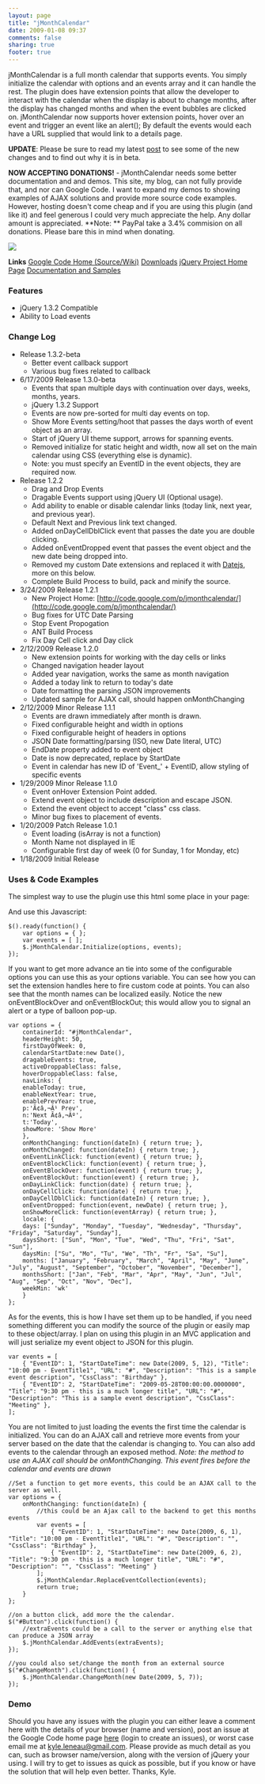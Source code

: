 ```yaml
---
layout: page
title: "jMonthCalendar"
date: 2009-01-08 09:37
comments: false
sharing: true
footer: true
---
```


jMonthCalendar is a full month calendar that supports events. You simply initialize the calendar with options and an events array and it can handle the rest. The plugin does have extension points that allow the developer to interact with the calendar when the display is about to change months, after the display has changed months and when the event bubbles are clicked on. jMonthCalendar now supports hover extension points, hover over an event and trigger an event like an alert(); By default the events would each have a URL supplied that would link to a details page.

**UPDATE**:  Please be sure to read my latest [post](/2009/08/09/jmonthcalendar-132-beta-release/) to see some of the new changes and to find out why it is in beta.

**NOW ACCEPTING DONATIONS!** - jMonthCalendar needs some better documentation and and demos. This site, my blog, can not fully provide that, and nor can Google Code. I want to expand my demos to showing examples of AJAX solutions and provide more source code examples. However, hosting doesn't come cheap and if you are using this plugin (and like it) and feel generous I could very much appreciate the help. Any dollar amount is appreciated. **Note: ** PayPal take a 3.4% commision on all donations. Please bare this in mind when donating.

![](https://www.paypal.com/en_US/i/scr/pixel.gif)

**Links**
[Google Code Home (Source/Wiki)](http://code.google.com/p/jmonthcalendar/)
[Downloads](http://code.google.com/p/jmonthcalendar/downloads/list)
[jQuery Project Home Page](http://plugins.jquery.com/project/jMonthCalendar)
[Documentation and Samples](/2009/08/09/jmonthcalendar-options-events-methods-documentation/)

### Features
  * jQuery 1.3.2 Compatible
  * Ability to Load events

### Change Log

  * Release 1.3.2-beta
    * Better event callback support
    * Various bug fixes related to callback
  * 6/17/2009 Release 1.3.0-beta
    * Events that span multiple days with continuation over days, weeks, months, years.
    * jQuery 1.3.2 Support
    * Events are now pre-sorted for multi day events on top.
    * Show More Events setting/hoot that passes the days worth of event object as an array.
    * Start of jQuery UI theme support, arrows for spanning events.
    * Removed initialize for static height and width, now all set on the main calendar using CSS (everything else is dynamic).
    * Note: you must specify an EventID in the event objects, they are required now.
  * Release 1.2.2
    * Drag and Drop Events
    * Dragable Events support using jQuery UI (Optional usage).
    * Add ability to enable or disable calendar links (today link, next year, and previous year).
    * Default Next and Previous link text changed.
    * Added onDayCellDblClick event that passes the date you are double clicking.
    * Added onEventDropped event that passes the event object and the new date being dropped into.
    * Removed my custom Date extensions and replaced it with [Datejs](http://www.datejs.com/), more on this below.
    * Complete Build Process to build, pack and minify the source.
  * 3/24/2009 Release 1.2.1
    * New Project Home: [http://code.google.com/p/jmonthcalendar/](http://code.google.com/p/jmonthcalendar/)
    * Bug fixes for UTC Date Parsing
    * Stop Event Propogation
    * ANT Build Process
    * Fix Day Cell click and Day click
  * 2/12/2009 Release 1.2.0
    * New extension points for working with the day cells or links
    * Changed navigation header layout
    * Added year navigation, works the same as month navigation
    * Added a today link to return to today's date
    * Date formatting the parsing JSON improvements
    * Updated sample for AJAX call, should happen onMonthChanging
  * 2/12/2009 Minor Release 1.1.1
    * Events are drawn immediately after month is drawn.
    * Fixed configurable height and width in options
    * Fixed configurable height of headers in options
    * JSON Date formatting/parsing (ISO, new Date literal, UTC)
    * EndDate property added to event object
    * Date is now deprecated, replace by StartDate
    * Event in calendar has new ID of 'Event_' + EventID, allow styling of specific events
  * 1/29/2009 Minor Release 1.1.0
    * Event onHover Extension Point added.
    * Extend event object to include description and escape JSON.
    * Extend the event object to accept "class" css class.
    * Minor bug fixes to placement of events.
  * 1/20/2009 Patch Release 1.0.1
    * Event loading (isArray is not a function)
    * Month Name not displayed in IE
    * Configurable first day of week (0 for Sunday, 1 for Monday, etc)	
  * 1/18/2009 Initial Release

### Uses & Code Examples

The simplest way to use the plugin use this html some place in your page:

And use this Javascript:
    
    $().ready(function() {
        var options = { };
        var events = [ ];
        $.jMonthCalendar.Initialize(options, events);
    });

If you want to get more advance an tie into some of the configurable options you can use this as your options variable.  You can see how you can set the extension handles here to fire custom code at points.  You can also see that the month names can be localized easily. Notice the new onEventBlockOver and onEventBlockOut; this would allow you to signal an alert or a type of balloon pop-up.

    var options = {
        containerId: "#jMonthCalendar",
        headerHeight: 50,
        firstDayOfWeek: 0,
        calendarStartDate:new Date(),
        dragableEvents: true,
        activeDroppableClass: false,
        hoverDroppableClass: false,
        navLinks: {
    	enableToday: true,
    	enableNextYear: true,
    	enablePrevYear: true,
    	p:'Ã¢â‚¬Â¹ Prev',
    	n:'Next Ã¢â‚¬Âº',
    	t:'Today',
    	showMore: 'Show More'
        },
        onMonthChanging: function(dateIn) { return true; },
        onMonthChanged: function(dateIn) { return true; },
        onEventLinkClick: function(event) { return true; },
        onEventBlockClick: function(event) { return true; },
        onEventBlockOver: function(event) { return true; },
        onEventBlockOut: function(event) { return true; },
        onDayLinkClick: function(date) { return true; },
        onDayCellClick: function(date) { return true; },
        onDayCellDblClick: function(dateIn) { return true; },
        onEventDropped: function(event, newDate) { return true; },
        onShowMoreClick: function(eventArray) { return true; },
        locale: {
    	days: ["Sunday", "Monday", "Tuesday", "Wednesday", "Thursday", "Friday", "Saturday", "Sunday"],
    	daysShort: ["Sun", "Mon", "Tue", "Wed", "Thu", "Fri", "Sat", "Sun"],
    	daysMin: ["Su", "Mo", "Tu", "We", "Th", "Fr", "Sa", "Su"],
    	months: ["January", "February", "March", "April", "May", "June", "July", "August", "September", "October", "November", "December"],
    	monthsShort: ["Jan", "Feb", "Mar", "Apr", "May", "Jun", "Jul", "Aug", "Sep", "Oct", "Nov", "Dec"],
    	weekMin: 'wk'
        }
    };

As for the events, this is how I have set them up to be handled, if you need something different you can modify the source of the plugin or easily map to these object/array.  I plan on using this plugin in an MVC application and will just serialize my event object to JSON for this plugin.
    
    var events = [
        { "EventID": 1, "StartDateTime": new Date(2009, 5, 12), "Title": "10:00 pm - EventTitle1", "URL": "#", "Description": "This is a sample event description", "CssClass": "Birthday" },
        { "EventID": 2, "StartDateTime": "2009-05-28T00:00:00.0000000", "Title": "9:30 pm - this is a much longer title", "URL": "#", "Description": "This is a sample event description", "CssClass": "Meeting" },
    ];

You are not limited to just loading the events the first time the calendar is initialized.  You can do an AJAX call and retrieve more events from your server based on the date that the calendar is changing to.  You can also add events to the calendar through an exposed method. _Note: the method to use an AJAX call should be onMonthChanging. This event fires before the calendar and events are drawn_
    
    //Set a function to get more events, this could be an AJAX call to the server as well.
    var options = {
        onMonthChanging: function(dateIn) {
            //this could be an Ajax call to the backend to get this months events
            var events = [
                { "EventID": 1, "StartDateTime": new Date(2009, 6, 1), "Title": "10:00 pm - EventTitle1", "URL": "#", "Description": "", "CssClass": "Birthday" },
                { "EventID": 2, "StartDateTime": new Date(2009, 6, 2), "Title": "9:30 pm - this is a much longer title", "URL": "#", "Description": "", "CssClass": "Meeting" }
            ];
            $.jMonthCalendar.ReplaceEventCollection(events);
            return true;
        }
    };
    
    //on a button click, add more the the calendar.
    $("#Button").click(function() {
        //extraEvents could be a call to the server or anything else that can produce a JSON array
        $.jMonthCalendar.AddEvents(extraEvents);
    });
    
    //you could also set/change the month from an external source
    $("#ChangeMonth").click(function() {
        $.jMonthCalendar.ChangeMonth(new Date(2009, 5, 7));
    });

### Demo

Should you have any issues with the plugin you can either leave a comment here with the details of your browser (name and version), post an issue at the Google Code home page [here](http://code.google.com/p/jmonthcalendar/issues/list) (login to create an issues), or worst case email me at [kyle.leneau@gmail.com](mailto:kyle.leneau@gmail.com).  Please provide as much detail as you can, such as browser name/version, along with the version of jQuery your using.  I will try to get to issues as quick as possible, but if you know or have the solution that will help even better.  Thanks, Kyle.